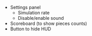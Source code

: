 * Settings panel
  * Simulation rate
  * Disable/enable sound
* Scoreboard (to show pieces counts)
* Button to hide HUD